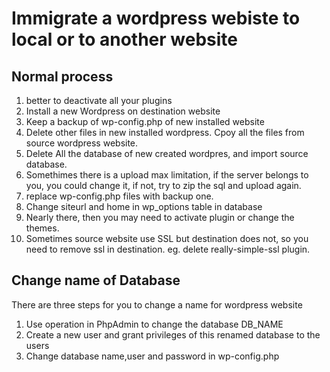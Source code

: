 # Immigrate a wordpress webiste to local or to another website
## Normal process
1. better to deactivate all your plugins
2. Install a new Wordpress on destination website
3. Keep a backup of wp-config.php of new installed website
4. Delete other files in new installed wordpress. Cpoy all the files from source wordpress website.
5. Delete All the database of new created wordpres, and import source database.
6. Somethimes there is a upload max limitation, if the server belongs to you, you could change it, if not, try to zip the sql and upload again.
7. replace wp-config.php files with backup one.
8. Change siteurl and home in wp_options table in database
9. Nearly there, then you may need to activate plugin or change the themes.
10. Sometimes source website use SSL but destination does not, so you need to remove ssl in destination. eg. delete really-simple-ssl plugin.

## Change name of Database
There are three steps for you to change a name for wordpress website
1. Use operation in PhpAdmin to change the database DB_NAME
2. Create a new user and grant privileges of this renamed database to the users
3. Change database name,user and password in wp-config.php
